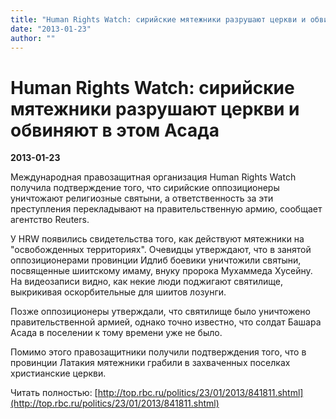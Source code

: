 ```yaml
---
title: "Human Rights Watch: cирийские мятежники разрушают церкви и обвиняют в этом Асада"
date: "2013-01-23"
author: ""
---
```


# Human Rights Watch: cирийские мятежники разрушают церкви и обвиняют в этом Асада

**2013-01-23** 

Международная правозащитная организация Human Rights Watch получила подтверждение того, что сирийские оппозиционеры уничтожают религиозные святыни, а ответственность за эти преступления перекладывают на правительственную армию, сообщает агентство Reuters.

У HRW появились свидетельства того, как действуют мятежники на "освобожденных территориях". Очевидцы утверждают, что в занятой оппозиционерами провинции Идлиб боевики уничтожили святыни, посвященные шиитскому имаму, внуку пророка Мухаммеда Хусейну. На видеозаписи видно, как некие люди поджигают святилище, выкрикивая оскорбительные для шиитов лозунги.

Позже оппозиционеры утверждали, что святилище было уничтожено правительственной армией, однако точно известно, что солдат Башара Асада в поселении к тому времени уже не было.

Помимо этого правозащитники получили подтверждения того, что в провинции Латакия мятежники грабили в захваченных поселках христианские церкви.

Читать полностью: [http://top.rbc.ru/politics/23/01/2013/841811.shtml](http://top.rbc.ru/politics/23/01/2013/841811.shtml)
